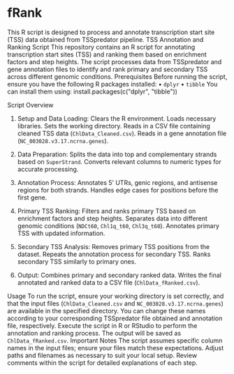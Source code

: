 # fRank
This R script is designed to process and annotate transcription start site (TSS) data obtained from TSSpredator pipeline. 
TSS Annotation and Ranking Script
This repository contains an R script for annotating transcription start sites (TSS) and ranking them based on enrichment factors and step heights. The script processes data from TSSpredator and gene annotation files to identify and rank primary and secondary TSS across different genomic conditions.
Prerequisites
Before running the script, ensure you have the following R packages installed:
	•	`dplyr`
	•	`tibble`
You can install them using:
install.packages(c("dplyr", "tibble"))

Script Overview
1.	Setup and Data Loading:
Clears the R environment.
Loads necessary libraries.
Sets the working directory.
Reads in a CSV file containing cleaned TSS data (`ChlData_Cleaned.csv`).
Reads in a gene annotation file (`NC_003028.v3.17.ncrna.genes`).

3.	Data Preparation:
Splits the data into top and complementary strands based on `SuperStrand`.
Converts relevant columns to numeric types for accurate processing.

5.	Annotation Process:
Annotates 5’ UTRs, genic regions, and antisense regions for both strands.
Handles edge cases for positions before the first gene.

7.	Primary TSS Ranking:
Filters and ranks primary TSS based on enrichment factors and step heights.
Separates data into different genomic conditions (`NDCt60`, `Chl1q_t60`, `Chl3q_t60`).
Annotates primary TSS with updated information.

9.	Secondary TSS Analysis:
Removes primary TSS positions from the dataset.
Repeats the annotation process for secondary TSS.
Ranks secondary TSS similarly to primary ones.

11.	Output:
Combines primary and secondary ranked data.
Writes the final annotated and ranked data to a CSV file (`ChlData_fRanked.csv`).

Usage
To run the script, ensure your working directory is set correctly, and that the input files (`ChlData_Cleaned.csv` and `NC_003028.v3.17.ncrna.genes`) are available in the specified directory. You can change these names according to your corresponding TSSpredator file obtained and annotation file, respectively.
Execute the script in R or RStudio to perform the annotation and ranking process. The output will be saved as `ChlData_fRanked.csv`.
Important Notes
The script assumes specific column names in the input files; ensure your files match these expectations.
Adjust paths and filenames as necessary to suit your local setup.
Review comments within the script for detailed explanations of each step.
